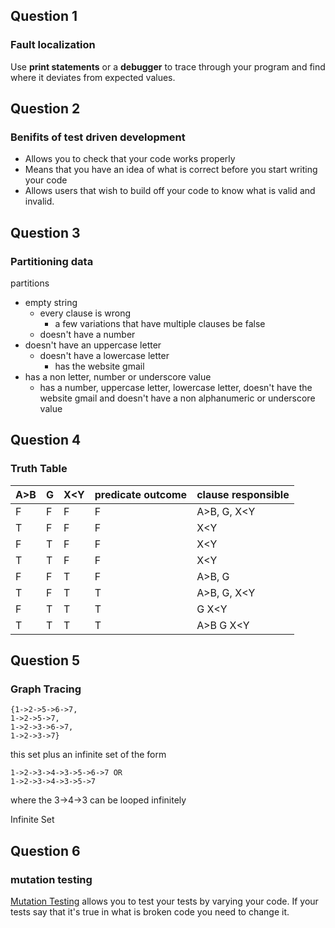 ## Question 1
### Fault localization
Use **print statements** or a **debugger** to trace through your program and find where it deviates from expected values. 

## Question 2
### Benifits of test driven development
- Allows you to check that your code works properly
- Means that you have an idea of what is correct before you start writing your code
- Allows users that wish to build off your code to know what is valid and invalid. 

## Question 3
### Partitioning data
partitions
- empty string
  - every clause is wrong
    - a few variations that have multiple clauses be false
  - doesn't have a number
- doesn't have an uppercase letter
  - doesn't have a lowercase letter 
    - has the website gmail
- has a non letter, number or underscore value
  - has a number, uppercase letter, lowercase letter, doesn't have the website gmail and doesn't have a non alphanumeric or underscore value 

## Question 4
### Truth Table

| A>B | G | X<Y | predicate outcome | clause responsible |
| --- |---| --- |        ---        |        ---         |
| F   | F |  F  |     F             |  A>B,   G,   X<Y   |
| T   | F |  F  |     F             |     X<Y            |
| F   | T |  F  |     F             |      X<Y           |
| T   | T |  F  |     F             |    X<Y             |
| F   | F |  T  |     F             |    A>B,    G       |
| T   | F |  T  |     T             |    A>B,   G,   X<Y |
| F   | T |  T  |     T             |    G   X<Y         |
| T   | T |  T  |     T             |   A>B   G   X<Y    |

## Question 5
### Graph Tracing
```
{1->2->5->6->7,
1->2->5->7,
1->2->3->6->7,
1->2->3->7}
```
this set plus an infinite set of the form
```
1->2->3->4->3->5->6->7 OR
1->2->3->4->3->5->7
```
where the 3->4->3 can be looped infinitely

Infinite Set


## Question 6
### mutation testing
[Mutation Testing](https://cs2113-f24.github.io/j/software_testing#syntactic-structures) allows you to test your tests by varying your code. If your tests say that it's true in what is broken code you need to change it. 
